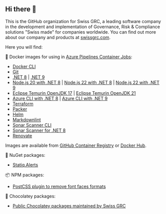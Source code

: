## Hi there 👋

This is the GitHub organization for Swiss GRC, a leading software company in the development and implementation of Governance, Risk & Compliance solutions "Swiss made" for companies worldwide.
You can find out more about our company and products at [swissgrc.com](https://swissgrc.com/en/).

Here you will find:

🐳 Docker images for using in [Azure Pipelines Container Jobs](https://docs.microsoft.com/en-us/azure/devops/pipelines/process/container-phases):

* [Docker CLI](https://github.com/swissgrc/docker-azure-pipelines-dockercli)
* [Git](https://github.com/swissgrc/docker-azure-pipelines-git)
* [.NET 8](https://github.com/swissgrc/docker-azure-pipelines-dotnet-8) | [.NET 9](https://github.com/swissgrc/docker-azure-pipelines-dotnet-9)
* [Node.js 20 with .NET 8](https://github.com/swissgrc/docker-azure-pipelines-node20-net8) | [Node.js 22 with .NET 8](https://github.com/swissgrc/docker-azure-pipelines-node22-net8) | [Node.js 22 with .NET 9](https://github.com/swissgrc/docker-azure-pipelines-node22-net9)
* [Eclipse Temurin OpenJDK 17](https://github.com/swissgrc/docker-azure-pipelines-openjdk-17) | [Eclipse Temurin OpenJDK 21](https://github.com/swissgrc/docker-azure-pipelines-openjdk-21)
* [Azure CLI with .NET 8](https://github.com/swissgrc/docker-azure-pipelines-azurecli-net8) | [Azure CLI with .NET 9](https://github.com/swissgrc/docker-azure-pipelines-azurecli-net9)
* [Terraform](https://github.com/swissgrc/docker-azure-pipelines-terraform)
* [Packer](https://github.com/swissgrc/docker-azure-pipelines-packer)
* [Helm](https://github.com/swissgrc/docker-azure-pipelines-helm)
* [Markdownlint](https://github.com/swissgrc/docker-azure-pipelines-markdownlint)
* [Sonar Scanner CLI](https://github.com/swissgrc/docker-azure-pipelines-sonarscannercli)
* [Sonar Scanner for .NET 8](https://github.com/swissgrc/docker-azure-pipelines-sonarscannermsbuild-8)
* [Renovate](https://github.com/swissgrc/docker-azure-pipelines-renovate)

Images are available from [GitHub Container Registry](https://github.com/orgs/swissgrc/packages?ecosystem=container)
or [Docker Hub](https://hub.docker.com/u/swissgrc).

🧩 NuGet packages:

* [Statiq.Alerts](https://github.com/swissgrc/Statiq.Alerts)

📦 NPM packages:

* [PostCSS plugin to remove font faces formats](https://github.com/swissgrc/postcss-remove-font-face-format)

🍫 Chocolatey packages:

* [Public Chocolatey packages maintained by Swiss GRC](https://github.com/swissgrc/chocolatey-packages)
